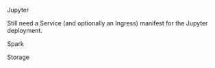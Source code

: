 Jupyter

Still need a Service (and optionally an Ingress) manifest for the Jupyter deployment.

Spark

Storage
